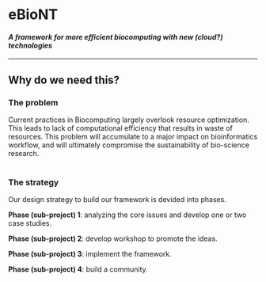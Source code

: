 # eBioNT

#### *A framework for more efficient biocomputing with new (cloud?) technologies* 

***

## Why do we need this?

### The problem

Current practices in Biocomputing largely overlook resource optimization. This leads to lack of computational efficiency that results in waste of resources. This problem will accumulate to a major impact on bioinformatics workflow, and will ultimately compromise the sustainability of bio-science research.
<br/></br>

### The strategy

Our design strategy to build our framework is devided into phases.

**Phase (sub-project) 1**: analyzing the core issues and develop one or two case studies. 

**Phase (sub-project) 2**: develop workshop to promote the ideas.

**Phase (sub-project) 3**: implement the framework.

**Phase (sub-project) 4**: build a community.
